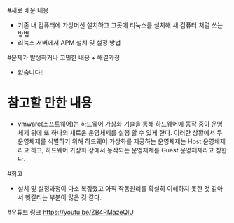 #새로 배운 내용

- 기존 내 컴퓨터에 가상머신 설치하고 그곳에 리눅스를 설치해 새 컴퓨터 처럼 쓰는 방법
- 리눅스 서버에서 APM 설치 및 설정 방법

#문제가 발생하거나 고민한 내용 + 해결과정

- 없습니다!!

# 참고할 만한 내용

- vmware(소프트웨어)는 하드웨어 가상화 기술을 통해 하드웨어에 동작 중이 운영체제 위에 또 하나의 새로운 운영체제를 실행 할 수 있게 한다. 
이러한 상황에서 두 운영체제를 식별하기 위해 하드웨어 가상화를 제공하는 운영체제는 Host 운영체제라고 하고, 
하드웨어 가상화 상에서 동작되는 운영체제를 Guest 운영체제라고 칭한다.

#회고

- 설치 및 설정과정이 다소 복잡했고 아직 작동원리를 확실히 이해하지 못한 것 같아서 헷갈리는 부분이 많은 것 같다. 


#유튜브 링크 https://youtu.be/ZB4RMazeQlU